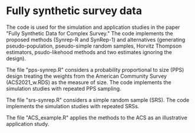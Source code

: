 # Fully synthetic survey data

The code is used for the simulation and application studies in the paper "Fully Synthetic Data for Complex Survey." The code implements the proposed methods (Synrep-R and SynRep-1) and alternatives (generating pseudo-population, pseudo-simple random samples, Horvitz Thompson estimators, psudo-likehood methods and two estimates ignoring the design).

The file "pps-synrep.R" considers a probability proportional to size (PPS) design treating the weights from the American Community Survey (ACS2021_w.RDS) as the measure of size. The code implements the simulation studies with repeated PPS sampling.

The file "srs-synrep.R" considers a simple random sample (SRS). The code implements the simulation studies with repeated SRSs.

The file "ACS_example.R" applies the methods to the ACS as an illustrative application study.



